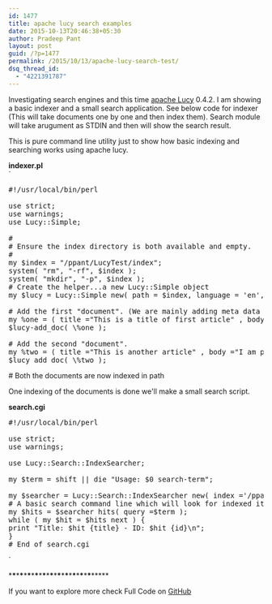 ```yaml
---
id: 1477
title: apache lucy search examples
date: 2015-10-13T20:46:38+05:30
author: Pradeep Pant
layout: post
guid: /?p=1477
permalink: /2015/10/13/apache-lucy-search-test/
dsq_thread_id:
  - "4221391787"
---
```

Investigating search engines and this time [apache Lucy](/2011/10/apache-lucy-search-engine/) 0.4.2. I am showing a basic indexer and a small search application. See below code for indexer (This will take documents one by one and then index them). Search module will take arugument as STDIN and then will show the search result.

This is pure command line utility just to show how basic indexing and searching works using apache lucy.

**indexer.pl**  
`<br />
<!--?prettify linenums=true?--></p>
<pre class="prettyprint">#!/usr/local/bin/perl

use strict;
use warnings;
use Lucy::Simple;

#
# Ensure the index directory is both available and empty.
#
my $index = "/ppant/LucyTest/index";
system( "rm", "-rf", $index );
system( "mkdir", "-p", $index );
# Create the helper...a new Lucy::Simple object
my $lucy = Lucy::Simple new( path = $index, language = 'en', );

# Add the first "document". (We are mainly adding meta data of the document)
my %one = ( title ="This is a title of first article" , body ="some text inside the body we need to test the implementaion of lucy", id =1 );
$lucy-add_doc( \%one );

# Add the second "document".
my %two = ( title ="This is another article" , body ="I am putting some basic content, using some words which are also in first document like implementation", id =2 );
$lucy add_doc( \%two );
</pre>
<p># Both the documents are now indexed in path</p>
<p>One indexing of the documents is done we'll make a small search script.</p>
<p><strong>search.cgi</strong></p>
<p>

<!--?prettify linenums=true?--></p>
<pre class="prettyprint">#!/usr/local/bin/perl

use strict;
use warnings;

use Lucy::Search::IndexSearcher;

my $term = shift || die "Usage: $0 search-term";

my $searcher = Lucy::Search::IndexSearcher new( index ='/ppant/LucyTest/index');
# A basic search command line which will look for indexed items based on STDIN and will show that in which document query string is found and no of hits
my $hits = $searcher hits( query =$term );
while ( my $hit = $hits next ) {
print "Title: $hit {title} - ID: $hit {id}\n";
}
# End of search.cgi
</pre>
<p>`

  
\***\***\***\***\***\***\***\***\***\***\***\***\***\***\***\***\***\***\***\***\***\***\*****

If you want to explore more check Full Code on [GitHub](https://github.com/ppant/apache-lucy-search-examples)